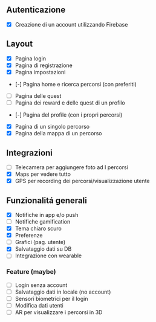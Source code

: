 ## Autenticazione
- [X] Creazione di un account utilizzando Firebase

## Layout
- [X] Pagina login
- [X] Pagina di registrazione
- [X] Pagina impostazioni
- [-] Pagina home e ricerca percorsi (con preferiti)
- [ ] Pagina delle quest
- [ ] Pagina dei reward e delle quest di un profilo
- [-] Pagina del profile (con i propri percorsi)
- [X] Pagina di un singolo percorso
- [X] Pagina della mappa di un percorso

## Integrazioni
- [ ] Telecamera per aggiungere foto ad I percorsi
- [X] Maps per vedere tutto
- [X] GPS per recording dei percorsi/visualizzazione utente

## Funzionalitá generali
- [X] Notifiche in app e/o push
- [ ] Notifiche gamification
- [X] Tema chiaro scuro
- [X] Preferenze
- [ ] Grafici (pag. utente)
- [X] Salvataggio dati su DB
- [ ] Integrazione con wearable

### Feature (maybe)
- [ ] Login senza account
- [ ] Salvataggio dati in locale (no account)
- [ ] Sensori biometrici per il login
- [ ] Modifica dati utenti
- [ ] AR per visualizzare i percorsi in 3D